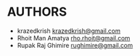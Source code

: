 AUTHORS
===========

* krazedkrish <krazedkrish@gmail.com>
* Rhoit Man Amatya <rho.rhoit@gmail.com>
* Rupak Raj Ghimire <rughimire@gmail.com>
